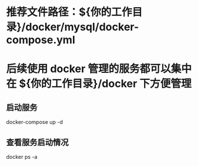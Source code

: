 # 推荐文件路径：${你的工作目录}/docker/mysql/docker-compose.yml

# 后续使用 docker 管理的服务都可以集中在 ${你的工作目录}/docker 下方便管理

## 启动服务

docker-compose up -d

## 查看服务启动情况

docker ps -a